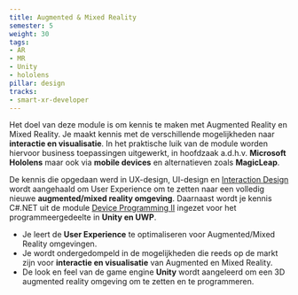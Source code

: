 ```yaml
---
title: Augmented & Mixed Reality
semester: 5
weight: 30
tags:
- AR
- MR
- Unity
- hololens
pillar: design
tracks:
- smart-xr-developer
---
```

Het doel van deze module is om kennis te maken met Augmented Reality en Mixed Reality. Je maakt kennis met de verschillende mogelijkheden naar **interactie en visualisatie**. In het praktische luik van de module worden hiervoor business toepassingen uitgewerkt, in hoofdzaak a.d.h.v. **Microsoft Hololens** maar ook via **mobile devices** en alternatieven zoals **MagicLeap**.

De kennis die opgedaan werd in UX-design, UI-design en <a class="js-module-link" href="/programma/interaction-design/">Interaction Design</a> wordt aangehaald om User Experience om te zetten naar een volledig nieuwe **augmented/mixed reality omgeving**. Daarnaast wordt je kennis C#.NET uit de module <a class="js-module-link" href="/programma/device-programming-2/">Device Programming II</a> ingezet voor het programmeergedeelte in **Unity en UWP**.

- Je leert de **User Experience** te optimaliseren voor Augmented/Mixed Reality omgevingen.
- Je wordt ondergedompeld in de mogelijkheden die reeds op de markt zijn voor **interactie en visualisatie** van Augmented en Mixed Reality. 
- De look en feel van de game engine **Unity** wordt aangeleerd om een 3D augmented reality omgeving om te zetten en te programmeren.
